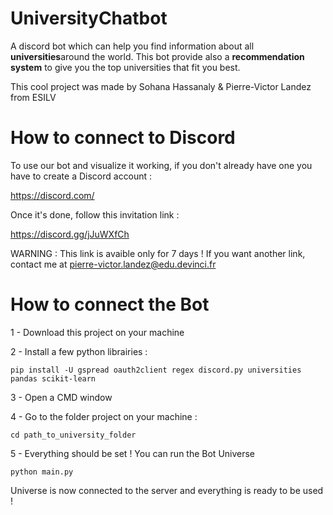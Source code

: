 # UniversityChatbot

A discord bot which can help you find information about all **universities**around the world.
This bot provide also a **recommendation system** to give you the top universities that fit you best.

This cool project was made by Sohana Hassanaly & Pierre-Victor Landez from ESILV

# How to connect to Discord

To use our bot and visualize it working, if you don't already have one you have to create a Discord account :

https://discord.com/

Once it's done, follow this invitation link :

https://discord.gg/jJuWXfCh

WARNING : This link is avaible only for 7 days ! If you want another link, contact me at pierre-victor.landez@edu.devinci.fr


# How to connect the Bot

1 - Download this project on your machine

2 - Install a few python librairies :

```pip install -U gspread oauth2client regex discord.py universities pandas scikit-learn```

3 - Open a CMD window

4 - Go to the folder project on your machine :

```cd path_to_university_folder ```

5 - Everything should be set ! You can run the Bot Universe

```python main.py```

Universe is now connected to the server and everything is ready to be used !


